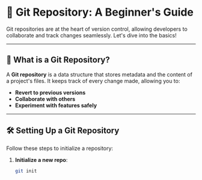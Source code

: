 # 🌟 Git Repository: A Beginner's Guide

Git repositories are at the heart of version control, allowing developers to collaborate and track changes seamlessly. Let's dive into the basics!

---

## 🎯 What is a Git Repository?

A **Git repository** is a data structure that stores metadata and the content of a project's files. It keeps track of every change made, allowing you to:

- **Revert to previous versions**
- **Collaborate with others**
- **Experiment with features safely**

---

## 🛠️ Setting Up a Git Repository

Follow these steps to initialize a repository:

1. **Initialize a new repo**:
   ```bash
   git init
